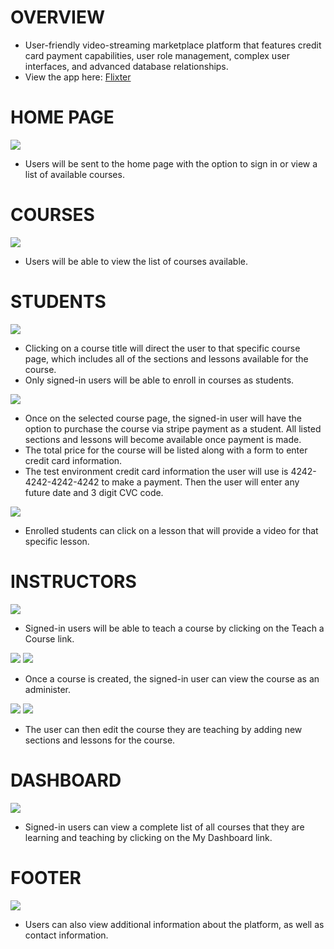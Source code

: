 # OVERVIEW

* User-friendly video-streaming marketplace platform that features credit card payment capabilities, user role management, complex user interfaces, and advanced database
  relationships.
*  View the app here: <a href="https://flixter-nick-parsley.herokuapp.com/">Flixter</a>


# HOME PAGE

<img src='flixterhome.PNG'>

* Users will be sent to the home page with the option to sign in or view a list of available courses.

# COURSES

<img src='courses.PNG'>

* Users will be able to view the list of courses available.


# STUDENTS

<img src='coursesoverview.PNG'>

* Clicking on a course title will direct the user to that specific course page, which includes all of the sections and lessons available for the course.
* Only signed-in users will be able to enroll in courses as students.

<img src='coursesstripe.PNG'>

* Once on the selected course page, the signed-in user will have the option to purchase the course via stripe payment as a student.  All listed sections and lessons will
  become available once payment is made.
* The total price for the course will be listed along with a form to enter credit card information.
* The test environment credit card information the user will use is 4242-4242-4242-4242 to make a payment.  Then the user will enter any future date and 3 digit CVC code.

<img src='courseslessons.PNG'>

* Enrolled students can click on a lesson that will provide a video for that specific lesson.


# INSTRUCTORS

<img src='coursesteachers.PNG'>

* Signed-in users will be able to teach a course by clicking on the Teach a Course link.

<img src='coursesadminister1.PNG'>
<img src='coursesadminister2.PNG'>

* Once a course is created, the signed-in user can view the course as an administer.

<img src='coursesnewsection.PNG'>
<img src='coursesnewlesson.PNG'>

* The user can then edit the course they are teaching by adding new sections and lessons for the course.


# DASHBOARD

<img src='coursesdashboard.PNG'>

* Signed-in users can view a complete list of all courses that they are learning and teaching by clicking on the My Dashboard link.


# FOOTER

<img src='coursesfooter.PNG'>

* Users can also view additional information about the platform, as well as contact information.
